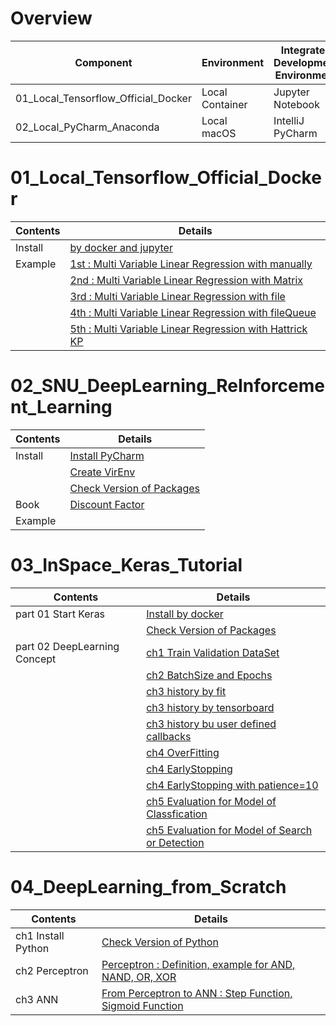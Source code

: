# Overview
| Component | Environment | Integrated Development Environment | Python |
|---|---|---|---|
| 01_Local_Tensorflow_Official_Docker | Local Container | Jupyter Notebook | 2.7  |
| 02_Local_PyCharm_Anaconda | Local macOS | IntelliJ PyCharm | 3.5 |

# 01_Local_Tensorflow_Official_Docker
| Contents | Details |
|---|---|
| Install | [by docker and jupyter](01_Local_Tensorflow_Official_Docker/01_Install/01_by_Docker.md) |
| Example | [1st : Multi Variable Linear Regression with manually](01_Local_Tensorflow_Official_Docker/02_Workspace/01_1st_Example/01_Multi_Variable_Linear_Regression_with_manually.ipynb) |
| | [2nd : Multi Variable Linear Regression with Matrix](01_Local_Tensorflow_Official_Docker/02_Workspace/02_2nd_Example/02_Multi_Variable_Linear_Regression_with_Matrix.ipynb) |
| | [3rd : Multi Variable Linear Regression with file](01_Local_Tensorflow_Official_Docker/02_Workspace/03_3rd_Example/03_Multi_Variable_Linear_Regression_with_file.ipynb) |
| | [4th : Multi Variable Linear Regression with fileQueue](01_Local_Tensorflow_Official_Docker/02_Workspace/04_4th_Example/04_Multi_Variable_Linear_Regression_with_fileQueue.ipynb) |
| | [5th : Multi Variable Linear Regression with Hattrick KP](01_Local_Tensorflow_Official_Docker/02_Workspace/05_5th_Example/05_Multi_Variable_Linear_Regression_with_file_Hattrick_KP.ipynb) |

# 02_SNU_DeepLearning_ReInforcement_Learning
| Contents | Details |
|---|---|
| Install | [Install PyCharm](02_SNU_ReInforcement_Learning/01_Install/01_Install_PyCharm.md) |
| | [Create VirEnv](02_SNU_ReInforcement_Learning/01_Install/02_Create_VirEnv.md) |
| | [Check Version of Packages](02_SNU_ReInforcement_Learning/01_Install/03_CheckVersionOfPackage.py) |
| Book | [Discount Factor](02_SNU_ReInforcement_Learning/02_RL_by_Python_and_Keras/ch02/01_MDP/05_Discount_Factor/01_Discount_Factor.md) |
| Example | |

# 03_InSpace_Keras_Tutorial
| Contents | Details |
|---|---|
| part 01 Start Keras | [Install by docker](03_InSpace_Keras_Tutorial/01_Install_Keras/01_by_docker.md) |
| | [Check Version of Packages](03_InSpace_Keras_Tutorial/01_Install_Keras/02_Check_Library_Version.ipynb) |
| part 02 DeepLearning Concept | [ch1 Train Validation DataSet](03_InSpace_Keras_Tutorial/02_DL_Concept/01_Train_Validate_Test_Set.ipynb) |
| | [ch2 BatchSize and Epochs](03_InSpace_Keras_Tutorial/02_DL_Concept/02_batch_size_epochs.ipynb) |
| | [ch3 history by fit](03_InSpace_Keras_Tutorial/02_DL_Concept/03_01_history_by_fit.ipynb) |
| | [ch3 history by tensorboard](03_InSpace_Keras_Tutorial/02_DL_Concept/03_02_history_by_tensorboard.ipynb) |
| | [ch3 history bu user defined callbacks](03_InSpace_Keras_Tutorial/02_DL_Concept/03_03_history_by_user_defined_callbacks.ipynb) |
| | [ch4 OverFitting](03_InSpace_Keras_Tutorial/02_DL_Concept/04_01_overfitting.ipynb) |
| | [ch4 EarlyStopping](03_InSpace_Keras_Tutorial/02_DL_Concept/04_02_early_stopping.ipynb) |
| | [ch4 EarlyStopping with patience=10](03_InSpace_Keras_Tutorial/02_DL_Concept/04_03_early_stopping_patience.ipynb) |
| | [ch5 Evaluation for Model of Classfication](03_InSpace_Keras_Tutorial/02_DL_Concept/05/05_01_eval_for_classification.ipynb) |
| | [ch5 Evaluation for Model of Search or Detection](03_InSpace_Keras_Tutorial/02_DL_Concept/05/05_02_eval_for_search.ipynb) |

# 04_DeepLearning_from_Scratch
| Contents | Details |
|---|---|
| ch1 Install Python | [Check Version of Python](04_DeepLearning_from_Scratch/1/1.3/python_version.ipynb) |
| ch2 Perceptron | [Perceptron : Definition, example for AND, NAND, OR, XOR](04_DeepLearning_from_Scratch/2/Perceptron.ipynb) |
| ch3 ANN | [From Perceptron to ANN : Step Function, Sigmoid Function](04_DeepLearning_from_Scratch/3/3.1/01_from_Perceptron_to_Artificial_Neural_Network.ipynb) |
